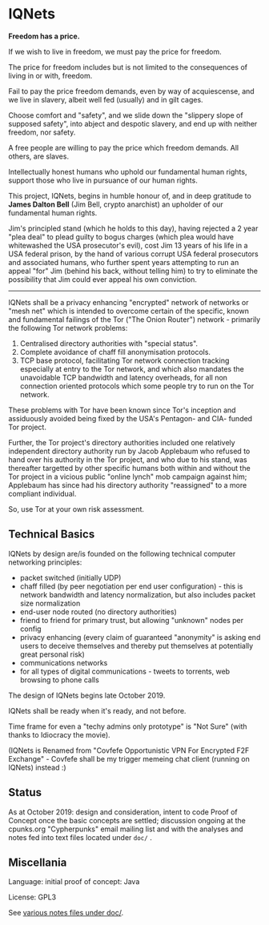 # IQNets

**Freedom has a price.**

If we wish to live in freedom, we must pay the price for freedom.

The price for freedom includes but is not limited to the consequences of living in or with,
freedom.

Fail to pay the price freedom demands, even by way of acquiescense, and we live in slavery,
albeit well fed (usually) and in gilt cages.

Choose comfort and "safety", and we slide down the "slippery slope of supposed safety", into
abject and despotic slavery, and end up with neither freedom, nor safety.

A free people are willing to pay the price which freedom demands.  All others, are slaves.

Intellectually honest humans who uphold our fundamental human rights, support those who live in
pursuance of our human rights.

This project, IQNets, begins in humble honour of, and in deep gratitude to
**James Dalton Bell** (Jim Bell, crypto anarchist) an upholder of our fundamental human rights.

Jim's principled stand (which he holds to this day), having rejected a 2 year "plea deal" to
plead guilty to bogus charges (which plea would have whitewashed the USA prosecutor's evil),
cost Jim 13 years of his life in a USA federal prison, by the hand of various corrupt USA
federal prosecutors and associated humans, who further spent years attempting to run an appeal
"for" Jim (behind his back, without telling him) to try to eliminate the possibility that Jim
could ever appeal his own conviction.

---

IQNets shall be a privacy enhancing "encrypted" network of networks or "mesh net" which is
intended to overcome certain of the specific, known and fundamental failings of the Tor ("The
Onion Router") network - primarily the following Tor network problems:

 1. Centralised directory authorities with "special status".
 2. Complete avoidance of chaff fill anonymisation protocols.
 3. TCP base protocol, facilitating Tor network connection tracking especially at entry to the
    Tor network, and which also mandates the unavoidable TCP bandwidth and latency overheads,
    for all non connection oriented protocols which some people try to run on the Tor network.

These problems with Tor have been known since Tor's inception and assiduously avoided being
fixed by the USA's Pentagon- and CIA- funded Tor project.

Further, the Tor project's directory authorities included one relatively independent directory
authority run by Jacob Applebaum who refused to hand over his authority in the Tor project, and
who due to his stand, was thereafter targetted by other specific humans both within and without
the Tor project in a vicious public "online lynch" mob campaign against him; Applebaum has since
had his directory authority "reassigned" to a more compliant individual.

So, use Tor at your own risk assessment.


## Technical Basics

IQNets by design are/is founded on the following technical computer networking principles:

 - packet switched (initially UDP)
 - chaff filled (by peer negotiation per end user configuration) - this is network bandwidth and
   latency normalization, but also includes packet size normalization
 - end-user node routed (no directory authorities)
 - friend to friend for primary trust, but allowing "unknown" nodes per config
 - privacy enhancing (every claim of guaranteed "anonymity" is asking end users to deceive
   themselves and thereby put themselves at potentially great personal risk)
 - communications networks
 - for all types of digital communications - tweets to torrents, web browsing to phone calls

The design of IQNets begins late October 2019.

IQNets shall be ready when it's ready, and not before.

Time frame for even a "techy admins only prototype" is "Not Sure" (with thanks to Idiocracy the
movie).

(IQNets is Renamed from "Covfefe Opportunistic VPN For Encrypted F2F Exchange" - Covfefe shall
 be my trigger memeing chat client (running on IQNets) instead :)


## Status

As at October 2019: design and consideration, intent to code Proof of Concept once the basic
concepts are settled; discussion ongoing at the cpunks.org "Cypherpunks" email mailing list and
with the analyses and notes fed into text files located under `doc/` .


## Miscellania

Language: initial proof of concept: Java

License: GPL3

See [various notes files under doc/](doc/).

